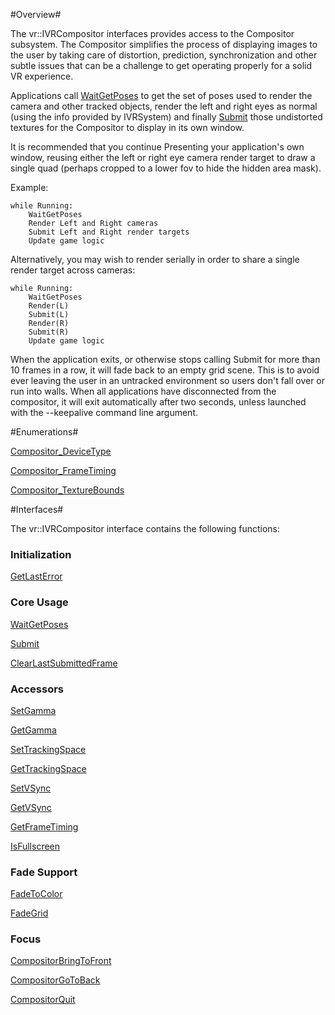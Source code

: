 #Overview#

The vr::IVRCompositor interfaces provides access to the Compositor subsystem.  The Compositor simplifies the process of displaying images to the user by taking care of distortion, prediction, synchronization and other subtle issues that can be a challenge to get operating properly for a solid VR experience.

Applications call [WaitGetPoses](https://github.com/ValveSoftware/openvr/wiki/IVRCompositor::WaitGetPoses) to get the set of poses used to render the camera and other tracked objects, render the left and right eyes as normal (using the info provided by IVRSystem) and finally [Submit](https://github.com/ValveSoftware/openvr/wiki/IVRCompositor::Submit) those undistorted textures for the Compositor to display in its own window.

It is recommended that you continue Presenting your application's own window, reusing either the left or right eye camera render target to draw a single quad (perhaps cropped to a lower fov to hide the hidden area mask).

Example:

    while Running:
        WaitGetPoses
        Render Left and Right cameras
        Submit Left and Right render targets
        Update game logic

Alternatively, you may wish to render serially in order to share a single render target across cameras:

    while Running:
        WaitGetPoses
        Render(L)
        Submit(L)
        Render(R)
        Submit(R)
        Update game logic

When the application exits, or otherwise stops calling Submit for more than 10 frames in a row, it will fade back to an empty grid scene.  This is to avoid ever leaving the user in an untracked environment so users don't fall over or run into walls.  When all applications have disconnected from the compositor, it will exit automatically after two seconds, unless launched with the --keepalive command line argument.

#Enumerations#

[Compositor_DeviceType](https://github.com/ValveSoftware/openvr/wiki/Compositor_DeviceType)

[Compositor_FrameTiming](https://github.com/ValveSoftware/openvr/wiki/Compositor_FrameTiming)

[Compositor_TextureBounds](https://github.com/ValveSoftware/openvr/wiki/Compositor_TextureBounds)

#Interfaces#

The vr::IVRCompositor interface contains the following functions:

### Initialization ##

[GetLastError](https://github.com/ValveSoftware/openvr/wiki/IVRCompositor::GetLastError)

### Core Usage ###

[WaitGetPoses](https://github.com/ValveSoftware/openvr/wiki/IVRCompositor::WaitGetPoses)

[Submit](https://github.com/ValveSoftware/openvr/wiki/IVRCompositor::Submit)

[ClearLastSubmittedFrame](https://github.com/ValveSoftware/openvr/wiki/IVRCompositor::ClearLastSubmittedFrame)

### Accessors ###

[SetGamma](https://github.com/ValveSoftware/openvr/wiki/IVRCompositor::SetGamma)

[GetGamma](https://github.com/ValveSoftware/openvr/wiki/IVRCompositor::GetGamma)

[SetTrackingSpace](https://github.com/ValveSoftware/openvr/wiki/IVRCompositor::SetTrackingSpace)

[GetTrackingSpace](https://github.com/ValveSoftware/openvr/wiki/IVRCompositor::GetTrackingSpace)

[SetVSync](https://github.com/ValveSoftware/openvr/wiki/IVRCompositor::SetVSync)

[GetVSync](https://github.com/ValveSoftware/openvr/wiki/IVRCompositor::GetVSync)

[GetFrameTiming](https://github.com/ValveSoftware/openvr/wiki/IVRCompositor::GetFrameTiming)

[IsFullscreen](https://github.com/ValveSoftware/openvr/wiki/IVRCompositor::IsFullscreen)

### Fade Support ###

[FadeToColor](https://github.com/ValveSoftware/openvr/wiki/IVRCompositor::FadeToColor)

[FadeGrid](https://github.com/ValveSoftware/openvr/wiki/IVRCompositor::FadeGrid)

### Focus ###

[CompositorBringToFront](https://github.com/ValveSoftware/openvr/wiki/IVRCompositor::CompositorBringToFront)

[CompositorGoToBack](https://github.com/ValveSoftware/openvr/wiki/IVRCompositor::CompositorGoToBack)

[CompositorQuit](https://github.com/ValveSoftware/openvr/wiki/IVRCompositor::CompositorQuit)

